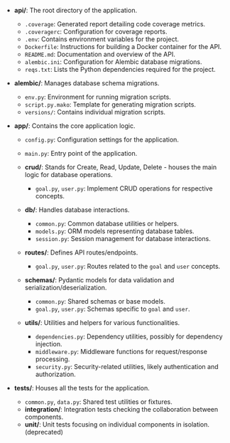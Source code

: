 
- **api/**: The root directory of the application.
    - `.coverage`: Generated report detailing code coverage metrics.
    - `.coveragerc`: Configuration for coverage reports.
    - `.env`: Contains environment variables for the project.
    - `Dockerfile`: Instructions for building a Docker container for the API.
    - `README.md`: Documentation and overview of the API.
    - `alembic.ini`: Configuration for Alembic database migrations.
    - `reqs.txt`: Lists the Python dependencies required for the project.

- **alembic/**: Manages database schema migrations.
    - `env.py`: Environment for running migration scripts.
    - `script.py.mako`: Template for generating migration scripts.
    - `versions/`: Contains individual migration scripts.

- **app/**: Contains the core application logic.
    - `config.py`: Configuration settings for the application.
    - `main.py`: Entry point of the application.

    - **crud/**: Stands for Create, Read, Update, Delete - houses the main logic for database operations.
        - `goal.py`, `user.py`: Implement CRUD operations for respective concepts.

    - **db/**: Handles database interactions.
        - `common.py`: Common database utilities or helpers.
        - `models.py`: ORM models representing database tables.
        - `session.py`: Session management for database interactions.

    - **routes/**: Defines API routes/endpoints.
        - `goal.py`, `user.py`: Routes related to the `goal` and `user` concepts.

    - **schemas/**: Pydantic models for data validation and serialization/deserialization.
        - `common.py`: Shared schemas or base models.
        - `goal.py`, `user.py`: Schemas specific to `goal` and `user`.

    - **utils/**: Utilities and helpers for various functionalities.
        - `dependencies.py`: Dependency utilities, possibly for dependency injection.
        - `middleware.py`: Middleware functions for request/response processing.
        - `security.py`: Security-related utilities, likely authentication and authorization.

- **tests/**: Houses all the tests for the application.
    - `common.py`, `data.py`: Shared test utilities or fixtures.
    - **integration/**: Integration tests checking the collaboration between components.
    - **unit/**: Unit tests focusing on individual components in isolation. (deprecated)

